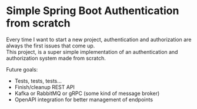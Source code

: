 # Simple Spring Boot Authentication from scratch

Every time I want to start a new project, authentication and authorization are always the first issues that come up.
<br>
This project, is a super simple implementation of an authentication and authorization system made from scratch.


Future goals: 
* Tests, tests, tests… 
* Finish/cleanup REST API
* Kafka or RabbitMQ or gRPC (some kind of message broker)
* OpenAPI integration for better management of endpoints
